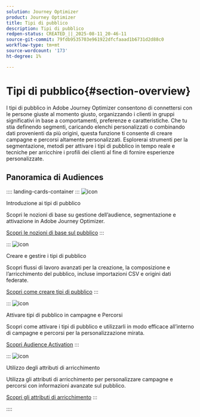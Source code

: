 ```yaml
---
solution: Journey Optimizer
product: Journey Optimizer
title: Tipi di pubblico
description: Tipi di pubblico
redpen-status: CREATED_||_2025-08-11_20-46-11
source-git-commit: 79fdb9535703e961922dfcfaaad1b6731d2d88c0
workflow-type: tm+mt
source-wordcount: '173'
ht-degree: 1%

---
```



# Tipi di pubblico{#section-overview}

I tipi di pubblico in Adobe Journey Optimizer consentono di connettersi con le persone giuste al momento giusto, organizzando i clienti in gruppi significativi in base a comportamenti, preferenze e caratteristiche. Che tu stia definendo segmenti, caricando elenchi personalizzati o combinando dati provenienti da più origini, questa funzione ti consente di creare campagne e percorsi altamente personalizzati. Esplorerai strumenti per la segmentazione, metodi per attivare i tipi di pubblico in tempo reale e tecniche per arricchire i profili dei clienti al fine di fornire esperienze personalizzate.

## Panoramica di Audiences

:::: landing-cards-container
:::
![icon](https://cdn.experienceleague.adobe.com/icons/circle-play.svg?lang=it)

Introduzione ai tipi di pubblico

Scopri le nozioni di base su gestione dell’audience, segmentazione e attivazione in Adobe Journey Optimizer.

[Scopri le nozioni di base sul pubblico](../using/audience/about-audiences.md)
:::

:::
![icon](https://cdn.experienceleague.adobe.com/icons/list-check.svg?lang=it)

Creare e gestire i tipi di pubblico

Scopri flussi di lavoro avanzati per la creazione, la composizione e l’arricchimento del pubblico, incluse importazioni CSV e origini dati federate.

[Scopri come creare tipi di pubblico](create-landing-page.md)
:::

:::
![icon](https://cdn.experienceleague.adobe.com/icons/bullseye.svg?lang=it)

Attivare tipi di pubblico in campagne e Percorsi

Scopri come attivare i tipi di pubblico e utilizzarli in modo efficace all’interno di campagne e percorsi per la personalizzazione mirata.

[Scopri Audience Activation](../using/audience/target-audiences.md)
:::

:::
![icon](https://cdn.experienceleague.adobe.com/icons/puzzle-piece.svg?lang=it)

Utilizzo degli attributi di arricchimento

Utilizza gli attributi di arricchimento per personalizzare campagne e percorsi con informazioni avanzate sul pubblico.

[Scopri gli attributi di arricchimento](../using/audience/enrichment-attributes.md)
:::

::::
